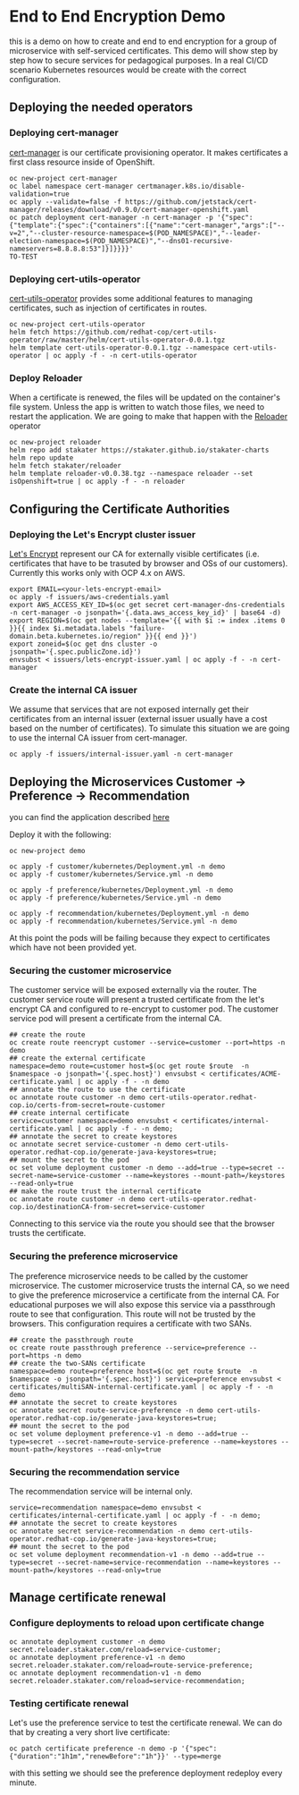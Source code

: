 # End to End Encryption Demo

this is a demo on how to create and end to end encryption for a group of microservice with self-serviced certificates.
This demo will show step by step how to secure services for pedagogical purposes. In a real CI/CD scenario Kubernetes resources would be create with the correct configuration.

## Deploying the needed operators

### Deploying cert-manager

[cert-manager](https://github.com/jetstack/cert-manager) is our certificate provisioning operator. It makes certificates a first class resource inside of OpenShift.

```shell
oc new-project cert-manager
oc label namespace cert-manager certmanager.k8s.io/disable-validation=true
oc apply --validate=false -f https://github.com/jetstack/cert-manager/releases/download/v0.9.0/cert-manager-openshift.yaml
oc patch deployment cert-manager -n cert-manager -p '{"spec":{"template":{"spec":{"containers":[{"name":"cert-manager","args":["--v=2","--cluster-resource-namespace=$(POD_NAMESPACE)","--leader-election-namespace=$(POD_NAMESPACE)","--dns01-recursive-nameservers=8.8.8.8:53"]}]}}}}'
TO-TEST
```

### Deploying cert-utils-operator

[cert-utils-operator](https://github.com/redhat-cop/cert-utils-operator) provides some additional features to managing certificates, such as injection of certificates in routes.

```shell
oc new-project cert-utils-operator
helm fetch https://github.com/redhat-cop/cert-utils-operator/raw/master/helm/cert-utils-operator-0.0.1.tgz
helm template cert-utils-operator-0.0.1.tgz --namespace cert-utils-operator | oc apply -f - -n cert-utils-operator
```

### Deploy Reloader

When a certificate is renewed, the files will be updated on the container's file system. Unless the app is written to watch those files, we need to restart the application. We are going to make that happen with the [Reloader](https://github.com/stakater/Reloader) operator

```shell
oc new-project reloader
helm repo add stakater https://stakater.github.io/stakater-charts
helm repo update
helm fetch stakater/reloader
helm template reloader-v0.0.38.tgz --namespace reloader --set isOpenshift=true | oc apply -f - -n reloader

```

## Configuring the Certificate Authorities

### Deploying the Let's Encrypt cluster issuer

[Let's Encrypt](https://letsencrypt.org/) represent our CA for externally visible certificates (i.e. certificates that have to be trasuted by browser and OSs of our customers). Currently this works only with OCP 4.x on AWS.

```shell
export EMAIL=<your-lets-encrypt-email>
oc apply -f issuers/aws-credentials.yaml
export AWS_ACCESS_KEY_ID=$(oc get secret cert-manager-dns-credentials -n cert-manager -o jsonpath='{.data.aws_access_key_id}' | base64 -d)
export REGION=$(oc get nodes --template='{{ with $i := index .items 0 }}{{ index $i.metadata.labels "failure-domain.beta.kubernetes.io/region" }}{{ end }}')
export zoneid=$(oc get dns cluster -o jsonpath='{.spec.publicZone.id}')
envsubst < issuers/lets-encrypt-issuer.yaml | oc apply -f - -n cert-manager
```

### Create the internal CA issuer

We assume that services that are not exposed internally get their certificates from an internal issuer (external issuer usually have a cost based on the number of certificates). To simulate this situation we are going to use the internal CA issuer from cert-manager.

```shell
oc apply -f issuers/internal-issuer.yaml -n cert-manager
```

## Deploying the Microservices Customer -> Preference -> Recommendation

you can find the application described [here](https://redhat-developer-demos.github.io/istio-tutorial/istio-tutorial/1.1.x/2deploy-microservices.html#deploycustomer)

Deploy it with the following:

```shell
oc new-project demo

oc apply -f customer/kubernetes/Deployment.yml -n demo
oc apply -f customer/kubernetes/Service.yml -n demo

oc apply -f preference/kubernetes/Deployment.yml -n demo
oc apply -f preference/kubernetes/Service.yml -n demo

oc apply -f recommendation/kubernetes/Deployment.yml -n demo
oc apply -f recommendation/kubernetes/Service.yml -n demo
```

At this point the pods will be failing because they expect to certificates which have not been provided yet.

### Securing the customer microservice

The customer service will be exposed externally via the router. The customer service route will present a trusted certificate from the let's encrypt CA and configured to re-encrypt to customer pod. The customer service pod will present a certificate from the internal CA.

```shell
## create the route
oc create route reencrypt customer --service=customer --port=https -n demo
## create the external certificate
namespace=demo route=customer host=$(oc get route $route  -n $namespace -o jsonpath='{.spec.host}') envsubst < certificates/ACME-certificate.yaml | oc apply -f - -n demo
## annotate the route to use the certificate
oc annotate route customer -n demo cert-utils-operator.redhat-cop.io/certs-from-secret=route-customer
## create internal certificate
service=customer namespace=demo envsubst < certificates/internal-certificate.yaml | oc apply -f - -n demo;
## annotate the secret to create keystores
oc annotate secret service-customer -n demo cert-utils-operator.redhat-cop.io/generate-java-keystores=true;
## mount the secret to the pod
oc set volume deployment customer -n demo --add=true --type=secret --secret-name=service-customer --name=keystores --mount-path=/keystores --read-only=true
## make the route trust the internal certificate
oc annotate route customer -n demo cert-utils-operator.redhat-cop.io/destinationCA-from-secret=service-customer
```

Connecting to this service via the route you should see that the browser trusts the certificate.

### Securing the preference microservice

The preference microservice needs to be called by the customer microservice. The customer microservice trusts the internal CA, so we need to give the preference microservice a certificate from the internal CA. For educational purposes we will also expose this service via a passthrough route to see that configuration. This route will not be trusted by the browsers. This configuration requires a certificate with two SANs.

```shell
## create the passthrough route
oc create route passthrough preference --service=preference --port=https -n demo
## create the two-SANs certificate
namespace=demo route=preference host=$(oc get route $route  -n $namespace -o jsonpath='{.spec.host}') service=preference envsubst < certificates/multiSAN-internal-certificate.yaml | oc apply -f - -n demo
## annotate the secret to create keystores
oc annotate secret route-service-preference -n demo cert-utils-operator.redhat-cop.io/generate-java-keystores=true;
## mount the secret to the pod
oc set volume deployment preference-v1 -n demo --add=true --type=secret --secret-name=route-service-preference --name=keystores --mount-path=/keystores --read-only=true
```

### Securing the recommendation service

The recommendation service will be internal only.

```shell
service=recommendation namespace=demo envsubst < certificates/internal-certificate.yaml | oc apply -f - -n demo;
## annotate the secret to create keystores
oc annotate secret service-recommendation -n demo cert-utils-operator.redhat-cop.io/generate-java-keystores=true;
## mount the secret to the pod
oc set volume deployment recommendation-v1 -n demo --add=true --type=secret --secret-name=service-recommendation --name=keystores --mount-path=/keystores --read-only=true
```

## Manage certificate renewal

### Configure deployments to reload upon certificate change

```shell
oc annotate deployment customer -n demo secret.reloader.stakater.com/reload=service-customer;
oc annotate deployment preference-v1 -n demo secret.reloader.stakater.com/reload=route-service-preference;
oc annotate deployment recommendation-v1 -n demo secret.reloader.stakater.com/reload=service-recommendation;
```

### Testing certificate renewal

Let's use the preference service to test the certificate renewal. We can do that by creating a very short live certificate:

```shell
oc patch certificate preference -n demo -p '{"spec":{"duration":"1h1m","renewBefore":"1h"}}' --type=merge
```

with this setting we should see the preference deployment redeploy every minute.
